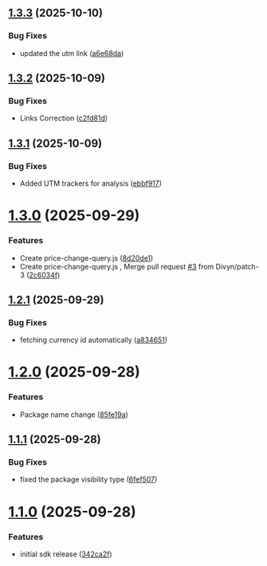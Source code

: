 ## [1.3.3](https://github.com/bitquery/crypto-price-api/compare/v1.3.2...v1.3.3) (2025-10-10)


### Bug Fixes

* updated the utm link ([a6e68da](https://github.com/bitquery/crypto-price-api/commit/a6e68da8ca6f4ae28d17e81e1f7b599d8e4bf42d))

## [1.3.2](https://github.com/bitquery/crypto-price-api/compare/v1.3.1...v1.3.2) (2025-10-09)


### Bug Fixes

* Links Correction ([c2fd81d](https://github.com/bitquery/crypto-price-api/commit/c2fd81df5e10805529b85b72a99d5256f05c2235))

## [1.3.1](https://github.com/bitquery/crypto-price-feeds/compare/v1.3.0...v1.3.1) (2025-10-09)


### Bug Fixes

* Added UTM trackers for analysis ([ebbf917](https://github.com/bitquery/crypto-price-feeds/commit/ebbf9179e0ccadd4d94fb505632af29563345591))

# [1.3.0](https://github.com/bitquery/crypto-price-feeds/compare/v1.2.1...v1.3.0) (2025-09-29)


### Features

* Create price-change-query.js ([8d20de1](https://github.com/bitquery/crypto-price-feeds/commit/8d20de151739662504d70e915795b67e84565a2e))
* Create price-change-query.js , Merge pull request [#3](https://github.com/bitquery/crypto-price-feeds/issues/3) from Divyn/patch-3 ([2c6034f](https://github.com/bitquery/crypto-price-feeds/commit/2c6034fadf8d093be5d3c74e3f8383cda742426e))

## [1.2.1](https://github.com/bitquery/crypto-price-feeds/compare/v1.2.0...v1.2.1) (2025-09-29)


### Bug Fixes

* fetching currency id automatically ([a834651](https://github.com/bitquery/crypto-price-feeds/commit/a8346513cee1b422baa362503a275bb075b72ee0))

# [1.2.0](https://github.com/bitquery/crypto-price-feeds/compare/v1.1.1...v1.2.0) (2025-09-28)


### Features

* Package name change ([85fe19a](https://github.com/bitquery/crypto-price-feeds/commit/85fe19a5933bf497ea457bb4a959486c3a0e469c))

## [1.1.1](https://github.com/bitquery/crypto-price-feeds/compare/v1.1.0...v1.1.1) (2025-09-28)


### Bug Fixes

* fixed the package visibility type ([6fef507](https://github.com/bitquery/crypto-price-feeds/commit/6fef5071c9acd7c090724059122f07f50b58369e))

# [1.1.0](https://github.com/bitquery/crypto-price-feeds/compare/v1.0.4...v1.1.0) (2025-09-28)


### Features

* initial sdk release ([342ca2f](https://github.com/bitquery/crypto-price-feeds/commit/342ca2f2eef60ef29c05c307a24b67760292d71a))
